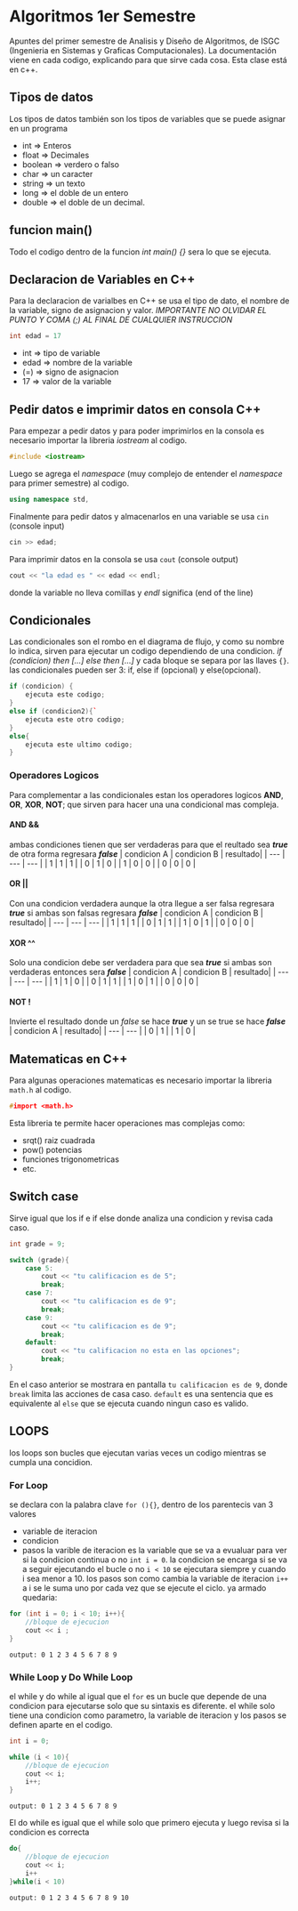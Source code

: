 # Algoritmos 1er Semestre
Apuntes del primer semestre de Analisis y Diseño de Algoritmos, de ISGC (Ingenieria en Sistemas y Graficas Computacionales). La documentación viene en cada codigo, explicando para que sirve cada cosa. Esta clase está en c++.

## Tipos de datos
Los tipos de datos también son los tipos de variables que se puede asignar en un programa
- int => Enteros 
- float => Decimales
- boolean => verdero o falso
- char => un caracter
- string => un texto
- long => el doble de un entero
- double => el doble de un decimal.

## funcion main() 
Todo el codigo dentro de la funcion *int main() {}* sera lo que se ejecuta. 

## Declaracion de Variables en C++
Para la declaracion de varialbes en C++ se usa el tipo de dato, el nombre de la variable, signo de asignacion y valor.
*IMPORTANTE NO OLVIDAR EL PUNTO Y COMA (;) AL FINAL DE CUALQUIER INSTRUCCION*
```cpp
int edad = 17
```
- int => tipo de variable
- edad => nombre de la variable
- (=) => signo de asignacion
- 17 => valor de la variable

## Pedir datos e imprimir datos en consola C++
Para empezar a pedir datos y para poder imprimirlos en la consola es necesario importar la libreria *iostream* al codigo. 
```cpp
#include <iostream>
```
Luego se agrega el *namespace* (muy complejo de entender el *namespace* para primer semestre) al codigo.
```cpp
using namespace std,
```
 Finalmente para pedir datos y almacenarlos en una variable se usa `cin` (console input) 
 ```cpp 
 cin >> edad;
 ```
Para imprimir datos en la consola se usa `cout` (console output) 
```cpp
cout << "la edad es " << edad << endl;
``` 
donde la variable no lleva comillas y *endl* significa (end of the line)

## Condicionales 
Las condicionales son el rombo en el diagrama de flujo, y como su nombre lo indica, sirven para ejecutar un codigo dependiendo de una condicion. *if (condicion) then [...] else then [...]* y cada bloque se separa por las llaves `{}`. las condicionales pueden ser 3: if, else if (opcional) y else(opcional).
```cpp
if (condicion) {
    ejecuta este codigo;
}
else if (condicion2){`
    ejecuta este otro codigo;
}
else{
    ejecuta este ultimo codigo;
}   
```
### Operadores Logicos
Para complementar a las condicionales estan los operadores logicos **AND**, **OR**, **XOR**, **NOT**; que sirven para hacer una una condicional mas compleja. 
#### AND &&
ambas condiciones tienen que ser verdaderas para que el reultado sea ***true*** de otra forma regresara ***false***
| condicion A | condicion B | resultado|
| --- | --- | --- |
| 1 | 1 | 1 |
| 0 | 1 | 0 |
| 1 | 0 | 0 |
| 0 | 0 | 0 |
#### OR ||
Con una condicion verdadera aunque la otra llegue a ser falsa regresara ***true*** si ambas son falsas regresara ***false***
| condicion A | condicion B | resultado|
| --- | --- | --- |
| 1 | 1 | 1 |
| 0 | 1 | 1 |
| 1 | 0 | 1 |
| 0 | 0 | 0 |
#### XOR ^^
Solo una condicion debe ser verdadera para que sea ***true*** si ambas son verdaderas entonces sera ***false***
| condicion A | condicion B | resultado|
| --- | --- | --- |
| 1 | 1 | 0 |
| 0 | 1 | 1 |
| 1 | 0 | 1 |
| 0 | 0 | 0 |
#### NOT !
Invierte el resultado donde un *false* se hace ***true*** y un se true se hace ***false***
| condicion A | resultado|
| --- | --- |
| 0 | 1 |
| 1 | 0 |

## Matematicas en C++
Para algunas operaciones matematicas es necesario importar la libreria `math.h` al codigo. 
```cpp
#import <math.h>
```
Esta libreria te permite hacer operaciones mas complejas como:
- srqt() raiz cuadrada
- pow() potencias
- funciones trigonometricas
- etc.

## Switch case
Sirve igual que los if e if else donde analiza una condicion y revisa cada caso.
```cpp
int grade = 9;

switch (grade){
    case 5:
        cout << "tu calificacion es de 5";
        break;
    case 7:
        cout << "tu calificacion es de 9";
        break;
    case 9:
        cout << "tu calificacion es de 9";
        break;
    default:
        cout << "tu calificacion no esta en las opciones";
        break;
}
```
En el caso anterior se mostrara en pantalla `tu calificacion es de 9`,  donde `break` limita las acciones de casa caso.  `default` es una sentencia que es equivalente al `else` que se ejecuta cuando ningun caso es valido.


## LOOPS
los loops son bucles que ejecutan varias veces un codigo mientras se cumpla una concidion. 
### For Loop
se declara con la palabra clave `for (){}`, dentro de los parentecis van 3 valores
- variable de iteracion
- condicion
- pasos
la varible de iteracion es la variable que se va a evualuar para ver si la condicion continua o no `int i = 0`. 
la condicion se encarga si se va a seguir ejecutando el bucle o no `i < 10` se ejecutara siempre y cuando i sea menor a 10. 
los pasos son como cambia la variable de iteracion `i++` a i se le suma uno por cada vez que se ejecute el ciclo.
ya armado quedaria:
```cpp
for (int i = 0; i < 10; i++){
    //bloque de ejecucion
    cout << i ; 
}
```
`output: 0 1 2 3 4 5 6 7 8 9`

### While Loop y Do While Loop
el while y do while al igual que el `for` es un bucle que depende de una condicion para ejecutarse solo que su sintaxis es diferente. el while solo tiene una condicion como parametro, la variable de iteracion y los pasos se definen aparte en el codigo.
```cpp
int i = 0;

while (i < 10){
    //bloque de ejecucion
    cout << i;
    i++; 
}
```
`output: 0 1 2 3 4 5 6 7 8 9`

El do while es igual que el while solo que primero ejecuta y luego revisa si la condicion es correcta
```cpp
do{
    //bloque de ejecucion
    cout << i;
    i++
}while(i < 10)
```
`output: 0 1 2 3 4 5 6 7 8 9 10`